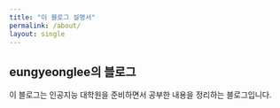 ```yaml
---
title: "이 블로그 설명서"
permalink: /about/
layout: single
---
```


## eungyeonglee의 블로그

이 블로그는 인공지능 대학원을 준비하면서 공부한 내용을 정리하는 블로그입니다.

